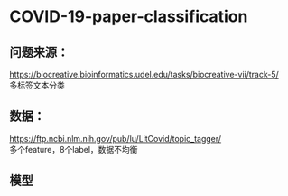 # COVID-19-paper-classification
## 问题来源：
https://biocreative.bioinformatics.udel.edu/tasks/biocreative-vii/track-5/  
多标签文本分类
## 数据：
https://ftp.ncbi.nlm.nih.gov/pub/lu/LitCovid/topic_tagger/  
多个feature，8个label，数据不均衡
## 模型
